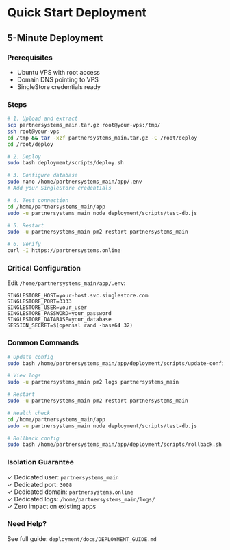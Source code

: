 # Quick Start Deployment

## 5-Minute Deployment

### Prerequisites
- Ubuntu VPS with root access
- Domain DNS pointing to VPS
- SingleStore credentials ready

### Steps

```bash
# 1. Upload and extract
scp partnersystems_main.tar.gz root@your-vps:/tmp/
ssh root@your-vps
cd /tmp && tar -xzf partnersystems_main.tar.gz -C /root/deploy
cd /root/deploy

# 2. Deploy
sudo bash deployment/scripts/deploy.sh

# 3. Configure database
sudo nano /home/partnersystems_main/app/.env
# Add your SingleStore credentials

# 4. Test connection
cd /home/partnersystems_main/app
sudo -u partnersystems_main node deployment/scripts/test-db.js

# 5. Restart
sudo -u partnersystems_main pm2 restart partnersystems_main

# 6. Verify
curl -I https://partnersystems.online
```

### Critical Configuration

Edit `/home/partnersystems_main/app/.env`:

```env
SINGLESTORE_HOST=your-host.svc.singlestore.com
SINGLESTORE_PORT=3333
SINGLESTORE_USER=your_user
SINGLESTORE_PASSWORD=your_password
SINGLESTORE_DATABASE=your_database
SESSION_SECRET=$(openssl rand -base64 32)
```

### Common Commands

```bash
# Update config
sudo bash /home/partnersystems_main/app/deployment/scripts/update-config.sh

# View logs
sudo -u partnersystems_main pm2 logs partnersystems_main

# Restart
sudo -u partnersystems_main pm2 restart partnersystems_main

# Health check
cd /home/partnersystems_main/app
sudo -u partnersystems_main node deployment/scripts/test-db.js

# Rollback config
sudo bash /home/partnersystems_main/app/deployment/scripts/rollback.sh
```

### Isolation Guarantee

✓ Dedicated user: `partnersystems_main`  
✓ Dedicated port: `3008`  
✓ Dedicated domain: `partnersystems.online`  
✓ Dedicated logs: `/home/partnersystems_main/logs/`  
✓ Zero impact on existing apps

### Need Help?

See full guide: `deployment/docs/DEPLOYMENT_GUIDE.md`
